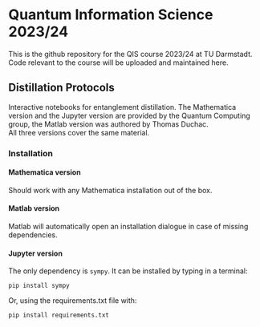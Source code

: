 # Quantum Information Science 2023/24

This is the github repository for the QIS course 2023/24 at TU Darmstadt. <br>
Code relevant to the course will be uploaded and maintained here.

## Distillation Protocols

Interactive notebooks for entanglement distillation. The Mathematica version and the Jupyter version are provided by the Quantum Computing group, the Matlab version was authored by Thomas Duchac.  
All three versions cover the same material.

### Installation
#### Mathematica version
Should work with any Mathematica installation out of the  box.

#### Matlab version
Matlab will automatically open an installation dialogue in case of missing dependencies.

#### Jupyter version
The only dependency is `sympy`. It can be installed by typing in a terminal:
```
pip install sympy
```
Or, using the requirements.txt file with:
```
pip install requirements.txt
```
